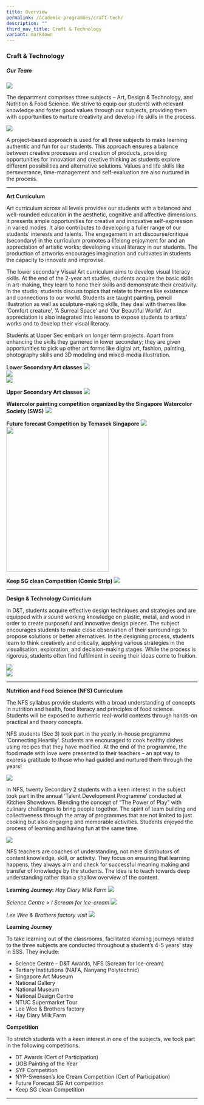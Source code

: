 ```yaml
---
title: Overview
permalink: /academic-programmes/craft-tech/
description: ""
third_nav_title: Craft & Technology
variant: markdown
---
```

### Craft &amp; Technology

##### Our Team

![](/images/Craft%20&amp;%20Technology/C_T_Pic_01.jpg)

The department comprises three subjects – Art, Design &amp; Technology, and Nutrition &amp; Food Science. We strive to equip our students with relevant knowledge and foster good values through our subjects, providing them with opportunities to nurture creativity and develop life skills in the process.

![](/images/Craft%20&amp;%20Technology/C_T_Pic_02.jpg)

A project-based approach is used for all three subjects to make learning authentic and fun for our students. This approach ensures a balance between creative processes and creation of products, providing opportunities for innovation and creative thinking as students explore different possibilities and alternative solutions. Values and life skills like perseverance, time-management and self-evaluation are also nurtured in the process.

<hr>

**Art Curriculum**

Art curriculum across all levels provides our students with a balanced and well-rounded education in the aesthetic, cognitive and affective dimensions. It presents ample opportunities for creative and innovative self-expression in varied modes. It also contributes to developing a fuller range of our students’ interests and talents. The engagement in art discourse/critique (secondary) in the curriculum promotes a lifelong enjoyment for and an appreciation of artistic works; developing visual literacy in our students. The production of artworks encourages imagination and cultivates in students the capacity to innovate and improvise.

The lower secondary Visual Art curriculum aims to develop visual literacy skills. At the end of the 2-year art studies, students acquire the basic skills in art-making, they learn to hone their skills and demonstrate their creativity. In the studio, students discuss topics that relate to themes like existence and connections to our world. Students are taught painting, pencil illustration as well as sculpture-making skills, they deal with themes like ‘Comfort creature’, ‘A Surreal Space’ and ‘Our Beautiful World’. Art appreciation is also integrated into lessons to expose students to artists’ works and to develop their visual literacy.

Students at Upper Sec embark on longer term projects. Apart from enhancing the skills they garnered in lower secondary; they are given opportunities to pick up other art forms like digital art, fashion, painting, photography skills and 3D modeling and mixed-media illustration.

**Lower Secondary Art classes**
![](/images/Craft%20&amp;%20Technology/C_T_Pic_03.jpg)
<br>
![](/images/Craft%20&amp;%20Technology/C_T_Pic_04.jpg)
<br>
![](/images/Craft%20&amp;%20Technology/C_T_Pic_05.jpg)

**Upper Secondary Art classes**
![](/images/Craft%20&amp;%20Technology/C_T_Pic_06.jpg)

**Watercolor painting competition organized by the Singapore Watercolor Society (SWS)**
![](/images/Craft%20&amp;%20Technology/C_T_Pic_07.jpg)

**Future forecast Competition by Temasek Singapore**
![](/images/Craft%20&amp;%20Technology/C_T_Pic_08.jpg)
<img src="/images/Craft%20&amp;%20Technology/C_T_Pic_09.jpg" style="width:270px; height:380px" align="Center">


**Keep SG clean Competition (Comic Strip)**
![](/images/Craft%20&amp;%20Technology/C_T_Pic_10.jpg)

<hr>

**Design &amp; Technology Curriculum**

In D&amp;T, students acquire effective design techniques and strategies and are equipped with a sound working knowledge on plastic, metal, and wood in order to create purposeful and innovative design pieces. The subject encourages students to make close observation of their surroundings to propose solutions or better alternatives. In the designing process, students learn to think creatively and critically, applying various strategies in the visualisation, exploration, and decision-making stages. While the process is rigorous, students often find fulfilment in seeing their ideas come to fruition.

![](/images/Craft%20&amp;%20Technology/C_T_Pic_11.jpg)
<br>
![](/images/Craft%20&amp;%20Technology/C_T_Pic_12.jpg)

<hr>

**Nutrition and Food Science (NFS) Curriculum**

The NFS syllabus provide students with a broad understanding of concepts in nutrition and
health, food literacy and principles of food science. Students will be exposed to authentic real-world contexts through hands-on practical and theory concepts. 

NFS students (Sec 3) took part in the yearly in-house programme ‘Connecting Heartily’. Students are encouraged to cook healthy dishes using recipes that they have modified. At the end of the programme, the food made with love were presented to their teachers – an apt way to express gratitude to those who had guided and nurtured them through the years!

![](/images/Craft%20&amp;%20Technology/C_T_Pic_13.jpg)

In NFS, twenty Secondary 2 students with a keen interest in the subject took part in the annual ‘Talent Development Programme’ conducted at Kitchen Showdown. Blending the concept of “The Power of Play” with culinary challenges to bring people together. The spirit of team building and collectiveness through the array of programmes that are not limited to just cooking but also engaging and memorable activities. Students enjoyed the process of learning and having fun at the same time.

![](/images/Craft%20&amp;%20Technology/C_T_Pic_14.jpg)

NFS teachers are coaches of understanding, not mere distributors of content knowledge, skill, or activity. They focus on ensuring that learning happens, they always aim and check for successful meaning making and transfer of knowledge by the students. The idea is to teach towards deep understanding rather than a shallow overview of the content.

**Learning Journey:**
*Hay Diary Milk Farm*
![](/images/Craft%20&amp;%20Technology/C_T_Pic_15.jpg)

*Science Centre &gt; I Scream for Ice-cream*
![](/images/Craft%20&amp;%20Technology/C_T_Pic_16.jpg)

*Lee Wee &amp; Brothers factory visit*
![](/images/Craft%20&amp;%20Technology/C_T_Pic_17.jpg)

**Learning Journey**

To take learning out of the classrooms, facilitated learning journeys related to the three subjects are conducted throughout a student’s 4-5 years’ stay in SSS. They include:

* Science Centre – D&amp;T Awards, NFS (Scream for Ice-cream)
* Tertiary Institutions (NAFA, Nanyang Polytechnic)
* Singapore Art Museum
* National Gallery
* National Museum
* National Design Centre
* NTUC Supermarket Tour
* Lee Wee &amp; Brothers factory 
* Hay Diary Milk Farm

**Competition**

To stretch students with a keen interest in one of the subjects, we took part in the following competitions.

* DT Awards (Cert of Participation)
* UOB Painting of the Year
* SYF Competition
* NYP-Swensen’s Ice Cream Competition (Cert of Participation)
* Future Forecast SG Art competition
* Keep SG clean Competition

<hr>